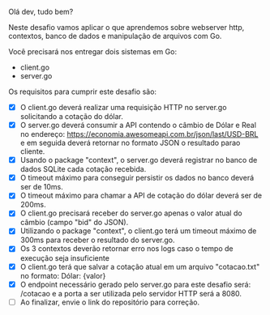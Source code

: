 Olá dev, tudo bem?
 
Neste desafio vamos aplicar o que aprendemos sobre webserver http, contextos,
banco de dados e manipulação de arquivos com Go.
 
Você precisará nos entregar dois sistemas em Go:
- client.go
- server.go
 
Os requisitos para cumprir este desafio são:
 
- [X] O client.go deverá realizar uma requisição HTTP no server.go solicitando a cotação do dólar.
- [X] O server.go deverá consumir a API contendo o câmbio de Dólar e Real no endereço: 
      https://economia.awesomeapi.com.br/json/last/USD-BRL e em seguida deverá retornar no formato JSON o resultado parao cliente.
- [X] Usando o package "context", o server.go deverá registrar no banco de dados SQLite cada cotação recebida.
- [X] O timeout máximo para conseguir persistir os dados no banco deverá ser de 10ms.
- [X] O timeout máximo para chamar a API de cotação do dólar deverá ser de 200ms.
- [X] O client.go precisará receber do server.go apenas o valor atual do câmbio (campo "bid" do JSON).
- [X] Utilizando o package "context", o client.go terá um timeout máximo de 300ms para receber o 
      resultado do server.go.
- [X] Os 3 contextos deverão retornar erro nos logs caso o tempo de execução seja insuficiente
- [X] O client.go terá que salvar a cotação atual em um arquivo "cotacao.txt" no formato: Dólar: {valor}
- [X] O endpoint necessário gerado pelo server.go para este desafio será: /cotacao e a porta a ser utilizada
      pelo servidor HTTP será a 8080.
- [ ] Ao finalizar, envie o link do repositório para correção.